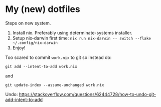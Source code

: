 # My (new) dotfiles

Steps on new system.

1. Install nix. Preferably using determinate-systems installer.
2. Setup nix-darwin first time:  `nix run nix-darwin -- switch --flake ~/.config/nix-darwin`
3. Enjoy!

Too scared to commit `work.nix` to git so instead do:

```shell
git add --intent-to-add work.nix
```

and

```shell
git update-index --assume-unchanged work.nix
```

Undo: https://stackoverflow.com/questions/62444728/how-to-undo-git-add-intent-to-add
